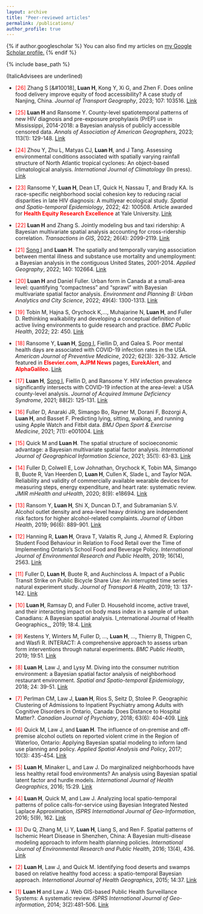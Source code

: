 ```yaml
---
layout: archive
title: "Peer-reviewed articles"
permalink: /publications/
author_profile: true
---
```


{% if author.googlescholar %}
  You can also find my articles on <u><a href="{{author.googlescholar}}">my Google Scholar profile</a>.</u>
{% endif %}

{% include base_path %}

<!-- {% for post in site.publications reversed %}
  {% include archive-single.html %}
{% endfor %} -->
(ItalicAdvisees are underlined)

* <span style="color:red">[26]</span> Zhang S [&#10018], **Luan H**, Kong Y, Xi G, and Zhen F. Does online food delivery improve equity of food accessibility? A case study of Nanjing, China. _Journal of Transport Geography_, 2023; 107: 103516. [Link](https://www.sciencedirect.com/science/article/abs/pii/S0966692322002393?via%3Dihub)<br/>

* <span style="color:red">[25]</span> **Luan H** and Ransome Y. County-level spatiotemporal patterns of new HIV diagnosis and pre-exposure prophylaxis (PrEP) use in Mississippi, 2014-2018: a Bayesian analysis of publicly accessible censored data. _Annals of Association of American Geographers_, 2023; 113(1): 129-148. [Link](https://www.tandfonline.com/doi/full/10.1080/24694452.2022.2080040)<br/>

* <span style="color:red">[24]</span> Zhou Y, Zhu L, Matyas CJ, **Luan H**, and J Tang. Assessing environmental conditions associated with spatially varying rainfall structure of North Atlantic tropical cyclones: An object-based climatological analysis. _International Journal of Climatology_ (In press). [Link](https://rmets.onlinelibrary.wiley.com/doi/full/10.1002/joc.8156)<br/>

* <span style="color:red">[23]</span> Ransome Y, **Luan H**, Dean LT, Quick H, Nassau T, and Brady KA. Is race-specific neighborhood social cohesion key to reducing racial disparities in late HIV diagnosis: A multiyear ecological study. _Spatial and Spatio-temporal Epidemiology_, 2022; 42: 100508. Article awarded for <span style="color:red">**Health Equity Research Excellence**</span> at Yale University. [Link](https://www.sciencedirect.com/science/article/pii/S1877584522000314?via%3Dihub)<br/>

* <span style="color:red">[22]</span> **Luan H** and Zhang S. Jointly modeling bus and taxi ridership: A Bayesian multivariate spatial analysis accounting for cross-ridership correlation. _Transactions in GIS_, 2022; 26(4): 2099-2119. [Link](https://onlinelibrary.wiley.com/doi/10.1111/tgis.12937)<br/>

* <span style="color:red">[21]</span> <u>Song I</u> and **Luan H**. The spatially and temporally varying association between mental illness and substance use mortality and unemployment: a Bayesian analysis in the contiguous United States, 2001-2014. _Applied Geography_, 2022; 140: 102664. [Link](https://www.sciencedirect.com/science/article/abs/pii/S0143622822000352)<br/>

* <span style="color:red">[20]</span> **Luan H** and Daniel Fuller. Urban form in Canada at a small-area level: quantifying “compactness” and “sprawl” with Bayesian multivariate spatial factor analysis. _Environment and Planning B: Urban Analytics and City Science_, 2022; 49(4): 1300-1313. [Link](https://journals.sagepub.com/doi/abs/10.1177/23998083211062901?journalCode=epbb)<br/>

* <span style="color:red">[19]</span> Tobin M, Hajna S, Orychock K,…, Muhajarine N, **Luan H**, and Fuller D. Rethinking walkability and developing a conceptual definition of active living environments to guide research and practice. _BMC Public Health_, 2022; 22: 450. [Link](https://bmcpublichealth.biomedcentral.com/articles/10.1186/s12889-022-12747-3)<br/>

* <span style="color:red">[18]</span> Ransome Y, **Luan H**, <u>Song I</u>, Fiellin D, and Galea S. Poor mental health days are associated with COVID-19 infection rates in the USA. _American Journal of Preventive Medicine_, 2022; 62(3): 326-332. Article featured in <span style="color:red">**Elsevier.com**</span>, <span style="color:red">**AJPM News**</span> pages, <span style="color:red">**EurekAlert**</span>, and <span style="color:red">**AlphaGalileo**</span>. [Link](https://www.sciencedirect.com/science/article/pii/S0749379721005419?via%3Dihub)<br/>

* <span style="color:red">[17]</span> **Luan H**, <u>Song I</u>, Fiellin D, and Ransome Y. HIV infection prevalence significantly intersects with COVID-19 infection at the area-level: a USA county-level analysis. _Journal of Acquired Immune Deficiency Syndrome_, 2021; 88(2): 125-131. [Link](https://journals.lww.com/jaids/Fulltext/2021/10010/HIV_Infection_Prevalence_Significantly_Intersects.2.aspx)<br/>

* <span style="color:red">[16]</span> Fuller D, Anaraki JR, Simango Bo, Rayner M, Dorani F, Bozorgi A, **Luan H**, and Basset F. Predicting lying, sitting, walking, and running using Apple Watch and Fitbit data. _BMJ Open Sport & Exercise Medicine_, 2021; 7(1): e001004. [Link](https://bmjopensem.bmj.com/content/7/1/e001004)<br/>

* <span style="color:red">[15]</span> Quick M and **Luan H**. The spatial structure of socioeconomic advantage: a Bayesian multivariate spatial factor analysis. _International Journal of Geographical Information Science_, 2021; 35(1): 63-83. [Link](https://www.tandfonline.com/doi/full/10.1080/13658816.2020.1759807)<br/>

* <span style="color:red">[14]</span> Fuller D, Colwell E, Low Johnathan, Orychock K, Tobin MA, Simango B, Buote R, Van Heerden D, **Luan H**, Cullen K, Slade L, and Taylor NGA. Reliability and validity of commercially available wearable devices for measuring steps, energy expenditure, and heart rate: systematic review. _JMIR mHealth and uHealth_, 2020; 8(9): e18694. [Link](https://mhealth.jmir.org/2020/9/e18694/)<br/>

* <span style="color:red">[13]</span> Ransom Y, **Luan H**, Shi X, Duncan D.T, and Subramanian S.V. Alcohol outlet density and area-level heavy drinking are independent risk factors for higher alcohol-related complaints. _Journal of Urban Health_, 2019; 96(6): 889-901. [Link](https://link.springer.com/article/10.1007%2Fs11524-018-00327-z)<br/>

* <span style="color:red">[12]</span> Hanning R, **Luan H**, Orava T, Valaitis R, Jung J, Ahmed R. Exploring Student Food Behaviour in Relation to Food Retail over the Time of Implementing Ontario’s School Food and Beverage Policy. _International Journal of Environmental Research and Public Health_, 2019; 16(14), 2563. [Link](https://www.mdpi.com/1660-4601/16/14/2563)<br/>

* <span style="color:red">[11]</span> Fuller D, **Luan H**, Buote R, and Auchincloss A. Impact of a Public Transit Strike on Public Bicycle Share Use: An interrupted time series natural experiment study. _Journal of Transport & Health_, 2019; 13: 137-142. [Link](https://www.sciencedirect.com/science/article/pii/S221414051830553X)<br/>

* <span style="color:red">[10]</span> **Luan H**, Ramsay D, and Fuller D. Household income, active travel, and their interacting impact on body mass index in a sample of urban Canadians: A Bayesian spatial analysis. I_nternational Journal of Health Geographics_, 2019; 18:4. [Link](https://ij-healthgeographics.biomedcentral.com/articles/10.1186/s12942-019-0168-x)<br/>

* <span style="color:red">[9]</span> Kestens Y, Winters M, Fuller D, …, **Luan H**, …, Thierry B, Thigpen C, and Wasfi R. INTERACT: A comprehensive approach to assess urban form interventions through natural experiments. _BMC Public Health_, 2019; 19:51. [Link](https://bmcpublichealth.biomedcentral.com/articles/10.1186/s12889-018-6339-z)<br/>

* <span style="color:red">[8]</span> **Luan H**, Law J, and Lysy M. Diving into the consumer nutrition environment: a Bayesian spatial factor analysis of neighborhood restaurant environment. _Spatial and Spatio-temporal Epidemiology_, 2018; 24: 39-51. [Link](https://www.sciencedirect.com/science/article/pii/S1877584516300806?via%3Dihub)<br/>

* <span style="color:red">[7]</span> Perlman CM, Law J, **Luan H**, Rios S, Seitz D, Stolee P. Geographic Clustering of Admissions to Inpatient Psychiatry among Adults with Cognitive Disorders in Ontario, Canada: Does Distance to Hospital Matter?. _Canadian Journal of Psychiatry_, 2018; 63(6): 404-409. [Link](https://journals.sagepub.com/doi/full/10.1177/0706743717745870)<br/>

* <span style="color:red">[6]</span> Quick M, Law J, and **Luan H**. The influence of on-premise and off-premise alcohol outlets on reported violent crime in the Region of Waterloo, Ontario: Applying Bayesian spatial modeling to inform land use planning and policy. _Applied Spatial Analysis and Policy_, 2017; 10(3): 435-454. [Link](https://link.springer.com/article/10.1007/s12061-016-9191-5) <br/>

* <span style="color:red">[5]</span> **Luan H**, Minaker L, and Law J. Do marginalized neighborhoods have less healthy retail food environments? An analysis using Bayesian spatial latent factor and hurdle models. _International Journal of Health Geographics_, 2016; 15:29. [Link](https://ij-healthgeographics.biomedcentral.com/articles/10.1186/s12942-016-0060-x)<br/>

* <span style="color:red">[4]</span> **Luan H**, Quick M, and Law J. Analyzing local spatio-temporal patterns of police calls-for-service using Bayesian Integrated Nested Laplace Approximation, _ISPRS International Journal of Geo-Information_, 2016; 5(9), 162. [Link](https://www.mdpi.com/2220-9964/5/9/162)<br/>

* <span style="color:red">[3]</span> Du Q, Zhang M, Li Y, **Luan H**, Liang S, and Ren F. Spatial patterns of Ischemic Heart Disease in Shenzhen, China: A Bayesian multi-disease modeling approach to inform health planning policies. _International Journal of Environmental Research and Public Health_, 2016; 13(4), 436. [Link](https://www.mdpi.com/1660-4601/13/4/436)<br/>

* <span style="color:red">[2]</span> **Luan H**, Law J, and Quick M. Identifying food deserts and swamps based on relative healthy food access: a spatio-temporal Bayesian approach. _International Journal of Health Geographics_, 2015; 14:37. [Link](https://ij-healthgeographics.biomedcentral.com/articles/10.1186/s12942-015-0030-8)<br/>

* <span style="color:red">[1]</span> **Luan H** and Law J. Web GIS-based Public Health Surveillance Systems: A systematic review. _ISPRS International Journal of Geo-information_, 2014; 3(2):481-506. [Link](https://www.mdpi.com/2220-9964/3/2/481)<br/>

